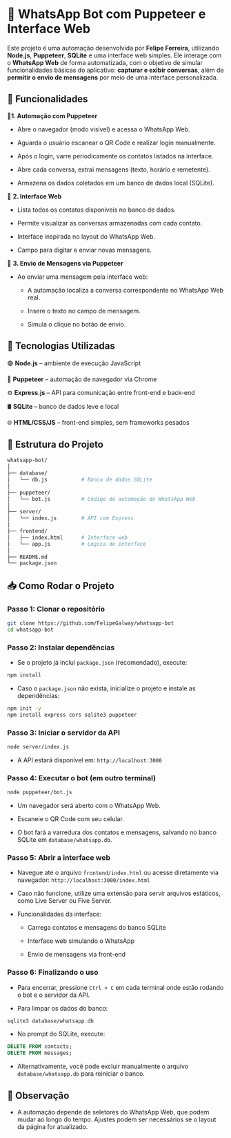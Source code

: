 # 📱 WhatsApp Bot com Puppeteer e Interface Web

Este projeto é uma automação desenvolvida por **Felipe Ferreira**, utilizando **Node.js**, **Puppeteer**, **SQLite** e uma interface web simples. Ele interage com o **WhatsApp Web** de forma automatizada, com o objetivo de simular funcionalidades básicas do aplicativo: **capturar e exibir conversas**, além de **permitir o envio de mensagens** por meio de uma interface personalizada.

## 🚀 Funcionalidades

🔹**1. Automação com Puppeteer**

- Abre o navegador (modo visível) e acessa o WhatsApp Web.

- Aguarda o usuário escanear o QR Code e realizar login manualmente.

- Após o login, varre periodicamente os contatos listados na interface.

- Abre cada conversa, extrai mensagens (texto, horário e remetente).

- Armazena os dados coletados em um banco de dados local (SQLite).

🔹 **2. Interface Web**

- Lista todos os contatos disponíveis no banco de dados.

- Permite visualizar as conversas armazenadas com cada contato.

- Interface inspirada no layout do WhatsApp Web.

- Campo para digitar e enviar novas mensagens.

🔹 **3. Envio de Mensagens via Puppeteer**

- Ao enviar uma mensagem pela interface web:

    - A automação localiza a conversa correspondente no WhatsApp Web real.

    - Insere o texto no campo de mensagem.

    - Simula o clique no botão de envio.

## 🧰 Tecnologias Utilizadas

🟢 **Node.js** – ambiente de execução JavaScript

🧭 **Puppeteer** – automação de navegador via Chrome

⚙️ **Express.js** – API para comunicação entre front-end e back-end

🛢️ **SQLite** – banco de dados leve e local

🌐 **HTML/CSS/JS** – front-end simples, sem frameworks pesados

## 📁 Estrutura do Projeto

```bash
whatsapp-bot/
│
├── database/
│   └── db.js           # Banco de dados SQLite
│
├── puppeteer/
│   └── bot.js          # Código de automação do WhatsApp Web
│
├── server/
│   └── index.js        # API com Express
│
├── frontend/
│   ├── index.html      # Interface web
│   └── app.js          # Lógica de interface
│
├── README.md
└── package.json
```

## 📥 Como Rodar o Projeto

### Passo 1: Clonar o repositório

```bash
git clone https://github.com/FelipeGalway/whatsapp-bot
cd whatsapp-bot
```

### Passo 2: Instalar dependências

- Se o projeto já inclui `package.json` (recomendado), execute:

```bash
npm install
```

- Caso o `package.json` não exista, inicialize o projeto e instale as dependências:

```bash
npm init -y
npm install express cors sqlite3 puppeteer
```

### Passo 3: Iniciar o servidor da API

```bash
node server/index.js
```

- A API estará disponível em: `http://localhost:3000`

### Passo 4: Executar o bot (em outro terminal)

```bash
node puppeteer/bot.js
```

- Um navegador será aberto com o WhatsApp Web.

- Escaneie o QR Code com seu celular.

- O bot fará a varredura dos contatos e mensagens, salvando no banco SQLite em `database/whatsapp.db`.

### Passo 5: Abrir a interface web

- Navegue até o arquivo `frontend/index.html` ou acesse diretamente via navegador:
`http://localhost:3000/index.html`

- Caso não funcione, utilize uma extensão para servir arquivos estáticos, como Live Server ou Five Server.

- Funcionalidades da interface:

    - Carrega contatos e mensagens do banco SQLite

    - Interface web simulando o WhatsApp

    - Envio de mensagens via front-end

### Passo 6: Finalizando o uso

- Para encerrar, pressione `Ctrl + C` em cada terminal onde estão rodando o bot e o servidor da API.

- Para limpar os dados do banco:

```bash
sqlite3 database/whatsapp.db
```

- No prompt do SQLite, execute:

```sql
DELETE FROM contacts;
DELETE FROM messages;
```

- Alternativamente, você pode excluir manualmente o arquivo `database/whatsapp.db` para reiniciar o banco.

## 📌 Observação

- A automação depende de seletores do WhatsApp Web, que podem mudar ao longo do tempo. Ajustes podem ser necessários se o layout da página for atualizado.